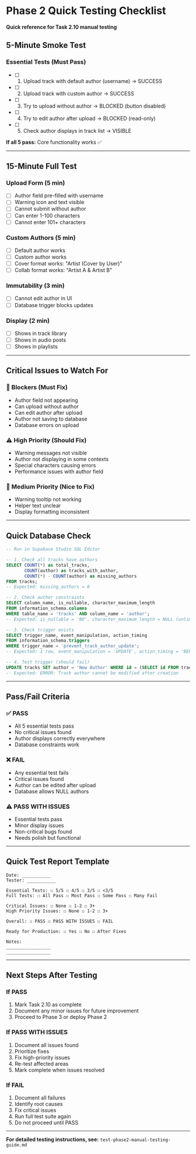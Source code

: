 # Phase 2 Quick Testing Checklist

**Quick reference for Task 2.10 manual testing**

## 5-Minute Smoke Test

### Essential Tests (Must Pass)
- [ ] 1. Upload track with default author (username) → SUCCESS
- [ ] 2. Upload track with custom author → SUCCESS  
- [ ] 3. Try to upload without author → BLOCKED (button disabled)
- [ ] 4. Try to edit author after upload → BLOCKED (read-only)
- [ ] 5. Check author displays in track list → VISIBLE

**If all 5 pass:** Core functionality works ✅

---

## 15-Minute Full Test

### Upload Form (5 min)
- [ ] Author field pre-filled with username
- [ ] Warning icon and text visible
- [ ] Cannot submit without author
- [ ] Can enter 1-100 characters
- [ ] Cannot enter 101+ characters

### Custom Authors (5 min)
- [ ] Default author works
- [ ] Custom author works
- [ ] Cover format works: "Artist (Cover by User)"
- [ ] Collab format works: "Artist A & Artist B"

### Immutability (3 min)
- [ ] Cannot edit author in UI
- [ ] Database trigger blocks updates

### Display (2 min)
- [ ] Shows in track library
- [ ] Shows in audio posts
- [ ] Shows in playlists

---

## Critical Issues to Watch For

### 🚨 Blockers (Must Fix)
- Author field not appearing
- Can upload without author
- Can edit author after upload
- Author not saving to database
- Database errors on upload

### ⚠️ High Priority (Should Fix)
- Warning messages not visible
- Author not displaying in some contexts
- Special characters causing errors
- Performance issues with author field

### 📝 Medium Priority (Nice to Fix)
- Warning tooltip not working
- Helper text unclear
- Display formatting inconsistent

---

## Quick Database Check

```sql
-- Run in Supabase Studio SQL Editor

-- 1. Check all tracks have authors
SELECT COUNT(*) as total_tracks, 
       COUNT(author) as tracks_with_author,
       COUNT(*) - COUNT(author) as missing_authors
FROM tracks;
-- Expected: missing_authors = 0

-- 2. Check author constraints
SELECT column_name, is_nullable, character_maximum_length
FROM information_schema.columns
WHERE table_name = 'tracks' AND column_name = 'author';
-- Expected: is_nullable = 'NO', character_maximum_length = NULL (unlimited but constrained)

-- 3. Check trigger exists
SELECT trigger_name, event_manipulation, action_timing
FROM information_schema.triggers
WHERE trigger_name = 'prevent_track_author_update';
-- Expected: 1 row, event_manipulation = 'UPDATE', action_timing = 'BEFORE'

-- 4. Test trigger (should fail)
UPDATE tracks SET author = 'New Author' WHERE id = (SELECT id FROM tracks LIMIT 1);
-- Expected: ERROR: Track author cannot be modified after creation
```

---

## Pass/Fail Criteria

### ✅ PASS
- All 5 essential tests pass
- No critical issues found
- Author displays correctly everywhere
- Database constraints work

### ❌ FAIL
- Any essential test fails
- Critical issues found
- Author can be edited after upload
- Database allows NULL authors

### ⚠️ PASS WITH ISSUES
- Essential tests pass
- Minor display issues
- Non-critical bugs found
- Needs polish but functional

---

## Quick Test Report Template

```
Date: ___________
Tester: ___________

Essential Tests: ☐ 5/5 ☐ 4/5 ☐ 3/5 ☐ <3/5
Full Tests: ☐ All Pass ☐ Most Pass ☐ Some Pass ☐ Many Fail

Critical Issues: ☐ None ☐ 1-2 ☐ 3+
High Priority Issues: ☐ None ☐ 1-2 ☐ 3+

Overall: ☐ PASS ☐ PASS WITH ISSUES ☐ FAIL

Ready for Production: ☐ Yes ☐ No ☐ After Fixes

Notes:
_________________
_________________
```

---

## Next Steps After Testing

### If PASS
1. Mark Task 2.10 as complete
2. Document any minor issues for future improvement
3. Proceed to Phase 3 or deploy Phase 2

### If PASS WITH ISSUES
1. Document all issues found
2. Prioritize fixes
3. Fix high-priority issues
4. Re-test affected areas
5. Mark complete when issues resolved

### If FAIL
1. Document all failures
2. Identify root causes
3. Fix critical issues
4. Run full test suite again
5. Do not proceed until PASS

---

**For detailed testing instructions, see:** `test-phase2-manual-testing-guide.md`
